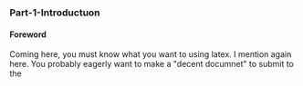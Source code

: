 ### Part-1-Introductuon
#### Foreword
Coming here, you must know what you want to using latex. I mention again here. You probably eagerly want to make a "decent documnet" to submit to the 
